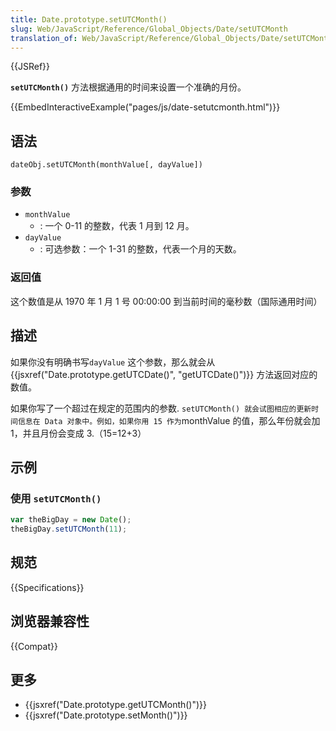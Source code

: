 ```yaml
---
title: Date.prototype.setUTCMonth()
slug: Web/JavaScript/Reference/Global_Objects/Date/setUTCMonth
translation_of: Web/JavaScript/Reference/Global_Objects/Date/setUTCMonth
---
```

{{JSRef}}

**`setUTCMonth()`** 方法根据通用的时间来设置一个准确的月份。

{{EmbedInteractiveExample("pages/js/date-setutcmonth.html")}}

## 语法

```plain
dateObj.setUTCMonth(monthValue[, dayValue])
```

### 参数

- `monthValue`
  - : 一个 0-11 的整数，代表 1 月到 12 月。
- `dayValue`
  - : 可选参数：一个 1-31 的整数，代表一个月的天数。

### 返回值

这个数值是从 1970 年 1 月 1 号 00:00:00 到当前时间的毫秒数（国际通用时间）

## 描述

如果你没有明确书写`dayValue` 这个参数，那么就会从{{jsxref("Date.prototype.getUTCDate()", "getUTCDate()")}} 方法返回对应的数值。

如果你写了一个超过在规定的范围内的参数. `setUTCMonth() 就会试图相应的更新时间信息在 Data 对象中。例如，如果你用 15 作为`monthValue 的值，那么年份就会加 1，并且月份会变成 3.（15=12+3）

## 示例

### 使用 `setUTCMonth()`

```js
var theBigDay = new Date();
theBigDay.setUTCMonth(11);
```

## 规范

{{Specifications}}

## 浏览器兼容性

{{Compat}}

## 更多

- {{jsxref("Date.prototype.getUTCMonth()")}}
- {{jsxref("Date.prototype.setMonth()")}}
